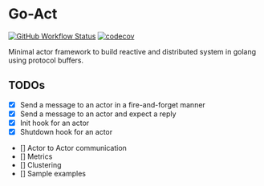 # Go-Act
[![GitHub Workflow Status](https://img.shields.io/github/workflow/status/tochemey/goakt/build)](https://github.com/Tochemey/goakt/actions/workflows/build.yml)
[![codecov](https://codecov.io/gh/Tochemey/goakt/branch/main/graph/badge.svg?token=J0p9MzwSRH)](https://codecov.io/gh/Tochemey/goakt)

Minimal actor framework to build reactive and distributed system in golang using protocol buffers.

## TODOs

- [x] Send a message to an actor in a fire-and-forget manner
- [x] Send a message to an actor and expect a reply
- [x] Init hook for an actor
- [x] Shutdown hook for an actor
- [] Actor to Actor communication
- [] Metrics
- [] Clustering
- [] Sample examples
